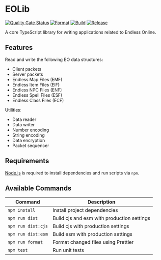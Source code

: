 # EOLib

[![Quality Gate Status](https://sonarcloud.io/api/project_badges/measure?project=Cirras_eolib-ts&metric=alert_status)](https://sonarcloud.io/summary/new_code?id=Cirras_eolib-ts)
[![Format](https://github.com/Cirras/eolib-ts/actions/workflows/format.yml/badge.svg?event=push)](https://github.com/Cirras/eolib-ts/actions/workflows/format.yml)
[![Build](https://github.com/Cirras/eolib-ts/actions/workflows/build.yml/badge.svg?event=push)](https://github.com/Cirras/eolib-ts/actions/workflows/build.yml)
[![Release](https://github.com/Cirras/eolib-ts/actions/workflows/release.yml/badge.svg)](https://github.com/Cirras/eolib-ts/actions/workflows/release.yml)

A core TypeScript library for writing applications related to Endless Online.

## Features

Read and write the following EO data structures:

- Client packets
- Server packets
- Endless Map Files (EMF)
- Endless Item Files (EIF)
- Endless NPC Files (ENF)
- Endless Spell Files (ESF)
- Endless Class Files (ECF)

Utilities:

- Data reader
- Data writer
- Number encoding
- String encoding
- Data encryption
- Packet sequencer

## Requirements

[Node.js](https://nodejs.org) is required to install dependencies and run scripts via `npm`.

## Available Commands

| Command            | Description                                |
| ------------------ | ------------------------------------------ |
| `npm install`      | Install project dependencies               |
| `npm run dist`     | Build cjs and esm with production settings |
| `npm run dist:cjs` | Build cjs with production settings         |
| `npm run dist:esm` | Build esm with production settings         |
| `npm run format`   | Format changed files using Prettier        |
| `npm test`         | Run unit tests                             |
